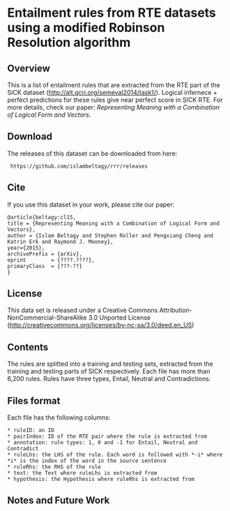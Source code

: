 Entailment rules from RTE datasets using a modified Robinson Resolution algorithm
=============


Overview
----------------
This is a list of entailment rules that are extracted from the RTE part of the SICK dataset (http://alt.qcri.org/semeval2014/task1/). 
Logical infernece + perfect predictions for these rules give near perfect score in SICK RTE. 
For more details, check our paper: *Representing Meaning with a Combination of Logical Form and Vectors*. 


Download
----------------
The releases of this dataset can be downloaded from here: 

     https://github.com/islambeltagy/rrr/releases


Cite
----------------
If you use this dataset in your work, please cite our paper: 

    @article{beltagy:cl15, 
    title = {Representing Meaning with a Combination of Logical Form and Vectors}, 
    author = {Islam Beltagy and Stephen Roller and Pengxiang Cheng and Katrin Erk and Raymond J. Mooney}, 
    year={2015}, 
    archivePrefix = {arXiv},
    eprint        = {????.????},
    primaryClass  = {???-??}
    }


License
----------------
This data set is released under a Creative Commons Attribution-NonCommercial-ShareAlike 3.0 
Unported License (http://creativecommons.org/licenses/by-nc-sa/3.0/deed.en_US)


Contents
----------------
The rules are splitted into a training and testing sets, extracted from the training and testing parts of SICK respectively. 
Each file has more than 6,200 rules. Rules have three types, Entail, Neutral and Contradictions. 


Files format
----------------
Each file has the following columns: 

	* ruleID: an ID
	* pairIndex: ID of the RTE pair where the rule is extracted from
	* annotation: rule types: 1, 0 and -1 for Entail, Neutral and Contradict
	* ruleLhs: the LHS of the rule. Each word is followed with *-i* where *i* is the index of the word in the source sentence
	* ruleRhs: the RHS of the rule
	* text: the Text where ruleLhs is extracted from
	* hypothesis: the Hypothesis where ruleRhs is extracted from


Notes and Future Work 
----------------

